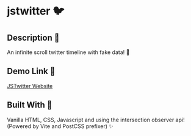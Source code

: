 # jstwitter 🐦

## Description 📓

An infinite scroll twitter timeline with fake data! 🥸

## Demo Link 🔎
<a href="https://jstwitter.surge.sh">JSTwitter Website</a>

## Built With 🧱
Vanilla HTML, CSS, Javascript and using the intersection observer api! (Powered by Vite and PostCSS prefixer) ✨
